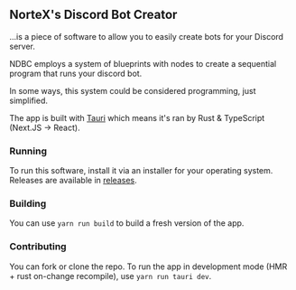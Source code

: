 ## NorteX's Discord Bot Creator
...is a piece of software to allow you to easily create bots for your Discord server.

NDBC employs a system of blueprints with nodes to create a sequential program that runs your discord bot.

In some ways, this system could be considered programming, just simplified.

The app is built with [Tauri](https://tauri.app/) which means it's ran by Rust & TypeScript (Next.JS -> React).

### Running
To run this software, install it via an installer for your operating system. Releases are available in [releases](https://github.com/NorteX-dev/nortexbotmaker/releases).

### Building
You can use `yarn run build` to build a fresh version of the app.

### Contributing
You can fork or clone the repo. To run the app in development mode (HMR + rust on-change recompile), use `yarn run tauri dev`.
